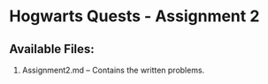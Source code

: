 # Hogwarts Quests - Assignment 2

## Available Files:

1. Assignment2.md – Contains the written problems.
